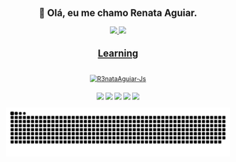 ## <div align="center">  👻 Olá, eu me chamo Renata Aguiar.
     
      
          
          
          
<div align="center">
    

  
  <div align="center">
  <a href="https://github.com/R3nataAguiar"><img height="150em" src="https://github-readme-stats.vercel.app/api?username=R3nataAguiar&show_icons=true&theme=synthwave&include_all_commits=true&count_private=true"/> 
   <img height="150em" src="https://github-readme-stats.vercel.app/api/top-langs/?username=R3nataAguiar&layout=compact&langs_count=16&theme=synthwave"/>
       
  
   ## <div align="center"> Learning
  <div style="display: inline_block"><br>
       <img align="center" alt="R3nataAguiar-Js" <img align="center" alt="R3nataAguiar-Js" height="50" width="60" src="https://cdn.jsdelivr.net/gh/devicons/devicon/icons/java/java-original-wordmark.svg"/> 
     </div>
       
       
###
      
   <a href="https://open.spotify.com/user/renata_aguiar?si=Qd2d2SE0R-a2NiK0wf7gfA" target="_blank"><img src="https://img.shields.io/badge/Spotify-1ED760?&style=for-the-badge&logo=spotify&logoColor=white" target="_blank"></a> 
   <a href="https://renataaguiar034@gmail.com" target="_blank"> <img src="https://img.shields.io/badge/Gmail-D14836?style=for-the-badge&logo=gmail&logoColor=white" target="_blank"></a> 
   <a href="https://www.facebook.com/renata.p.deaguiar/" target="_blank"> <img src="https://img.shields.io/badge/Facebook-1877F2?style=for-the-badge&logo=facebook&logoColor=white" target="_blank"></a> 
   <a href="https://www.instagram.com/renatascarlet/" target="_blank"><img src="https://img.shields.io/badge/Instagram-E4405F?style=for-the-badge&logo=instagram&logoColor=white" target="_blank"></a>
    <a href="https://www.linkedin.com/in/renata-aguiar-2849ab2a4/" target="_blank"><img src="https://img.shields.io/badge/LinkedIn-0077B5?style=for-the-badge&logo=linkedin&logoColor=white" target="_blank"></a>
   
   
  <div>

  <picture>
<source media="(prefers-color-scheme: dark)" srcset="https://raw.githubusercontent.com/R3nataAguiar/R3nataAguiar/output/github-contribution-grid-snake-dark.svg">
<source media="(prefers-color-scheme: light)" srcset="https://raw.githubusercontent.com/R3nataAguiar/R3nataAguiar/output/github-contribution-grid-snake.svg">
<img alt="github contribution grid snake animation" src="https://raw.githubusercontent.com/R3nataAguiar/R3nataAguiar/output/github-contribution-grid-snake.svg">
</picture>
  
       
